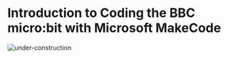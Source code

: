 # Introduction to Coding the BBC micro:bit with Microsoft MakeCode

![under-construction](assets/under-construction.png)